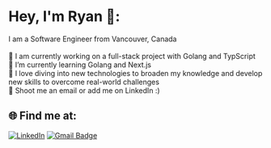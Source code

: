 # Hey, I'm Ryan 👋:
I am a Software Engineer from Vancouver, Canada<br>
<br>🔭 I am currently working on a full-stack project with Golang and TypScript
<br>🌱 I’m currently learning Golang and Next.js
<br>🧠 I love diving into new technologies to broaden my knowledge and develop new skills to overcome real-world challenges
<br>💬 Shoot me an email or add me on LinkedIn :)


## 🌐 Find me at:
[![LinkedIn](https://img.shields.io/badge/LinkedIn-%230077B5.svg?logo=linkedin&logoColor=white)](https://linkedin.com/in/RyanHJS) 
[![Gmail Badge](https://img.shields.io/badge/-Gmail-d14836?style=flat-square&logo=Gmail&logoColor=white&link=mailto:ryanhejs@gmail.com)](mailto:ryanhejs@gmail.com)

<!-- Proudly created with GPRM ( https://gprm.itsvg.in ) -->
